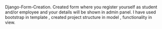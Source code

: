 Django-Form-Creation.
Created form where you register yourself as student and/or employee and your details will be shown in admin panel. I have used bootstrap in template , created project structure in model , functionality in view.
